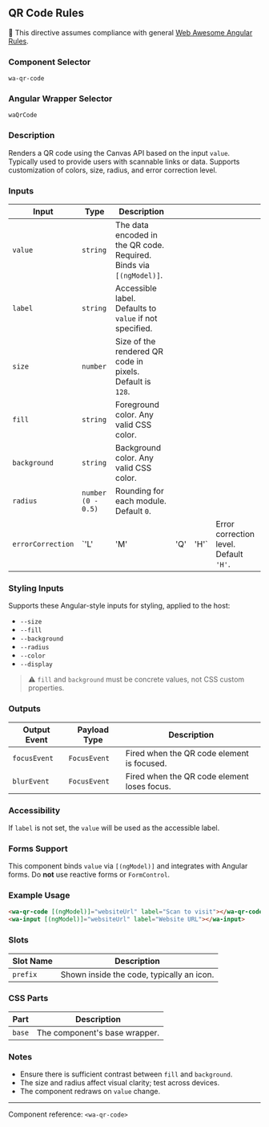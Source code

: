 ## QR Code Rules

📌 This directive assumes compliance with general [Web Awesome Angular Rules](../../../RULES.md).

### Component Selector

`wa-qr-code`

### Angular Wrapper Selector

`waQrCode`

### Description

Renders a QR code using the Canvas API based on the input `value`. Typically used to provide users with scannable links or data. Supports customization of colors, size, radius, and error correction level.

### Inputs

| Input             | Type               | Description                                                         |     |       |                                        |
| ----------------- | ------------------ | ------------------------------------------------------------------- | --- | ----- | -------------------------------------- |
| `value`           | `string`           | The data encoded in the QR code. Required. Binds via `[(ngModel)]`. |     |       |                                        |
| `label`           | `string`           | Accessible label. Defaults to `value` if not specified.             |     |       |                                        |
| `size`            | `number`           | Size of the rendered QR code in pixels. Default is `128`.           |     |       |                                        |
| `fill`            | `string`           | Foreground color. Any valid CSS color.                              |     |       |                                        |
| `background`      | `string`           | Background color. Any valid CSS color.                              |     |       |                                        |
| `radius`          | `number (0 - 0.5)` | Rounding for each module. Default `0`.                              |     |       |                                        |
| `errorCorrection` | \`'L'              | 'M'                                                                 | 'Q' | 'H'\` | Error correction level. Default `'H'`. |

### Styling Inputs

Supports these Angular-style inputs for styling, applied to the host:

* `--size`
* `--fill`
* `--background`
* `--radius`
* `--color`
* `--display`

> ⚠️ `fill` and `background` must be concrete values, not CSS custom properties.

### Outputs

| Output Event | Payload Type | Description                                 |
| ------------ | ------------ | ------------------------------------------- |
| `focusEvent` | `FocusEvent` | Fired when the QR code element is focused.  |
| `blurEvent`  | `FocusEvent` | Fired when the QR code element loses focus. |

### Accessibility

If `label` is not set, the `value` will be used as the accessible label.

### Forms Support

This component binds `value` via `[(ngModel)]` and integrates with Angular forms. Do **not** use reactive forms or `FormControl`.

### Example Usage

```html
<wa-qr-code [(ngModel)]="websiteUrl" label="Scan to visit"></wa-qr-code>
<wa-input [(ngModel)]="websiteUrl" label="Website URL"></wa-input>
```

### Slots

| Slot Name | Description                               |
| --------- | ----------------------------------------- |
| `prefix`  | Shown inside the code, typically an icon. |

### CSS Parts

| Part   | Description                   |
| ------ | ----------------------------- |
| `base` | The component's base wrapper. |

### Notes

* Ensure there is sufficient contrast between `fill` and `background`.
* The size and radius affect visual clarity; test across devices.
* The component redraws on `value` change.

---

Component reference: `<wa-qr-code>`
